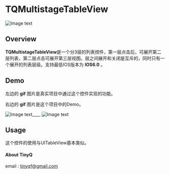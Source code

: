 TQMultistageTableView
=====================

![Image text](READMEIMAGE/icon.png)

## Overview

**TQMultistageTableView**是一个分3层的列表控件，第一层点击后，可展开第二层列表，第二层点击可展开第三层视图。层之间展开和关闭是互斥的，同时只有一个展开的列表层级。支持最低IOS版本为 **IOS6.0** 。

## Demo

左边的 **gif** 图片是真实项目中通过这个控件实现的功能。

右边的 **gif** 图片是这个项目中的Demo。

![Image text](READMEIMAGE/TQTableView.gif)____
![Image text](READMEIMAGE/TQTableView2.gif) 

## Usage

这个控件的使用与UITableView基本类似。


####  About TinyQ

email : <tinyqf@gmail.com>





